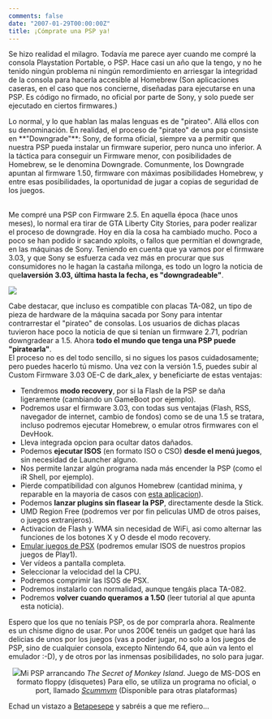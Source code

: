 ```yaml
---
comments: false
date: "2007-01-29T00:00:00Z"
title: ¡Cómprate una PSP ya!
---
```


<span style="font-size:100%;">Se hizo realidad el milagro. Todavía me
parece ayer cuando me compré la consola Playstation Portable, o PSP.
Hace casi un año que la tengo, y no he tenido ningún problema ni ningún
remordimiento en arriesgar la integridad de la consola para hacerla
accesible al Homebrew (Son aplicaciones caseras, en el caso que nos
concierne, diseñadas para ejecutarse en una PSP. Es código no firmado,
no oficial por parte de Sony, y solo puede ser ejecutado en ciertos
firmwares.)</span>

<span style="font-size:100%;">  
Lo normal, y lo que hablan las malas lenguas es de "pirateo". Allá
ellos con su denominación. En realidad, el proceso de "pirateo" de una
psp consiste en **"Downgrade"**: Sony, de forma oficial, siempre va a
permitir que nuestra PSP pueda instalar un firmware superior, pero nunca
uno inferior. A la táctica para conseguir un Firmware menor, con
posibilidades de Homebrew, se le denomina Downgrade. Comunmente, los
Downgrade apuntan al firmware 1.50, firmware con máximas posibilidades
Homebrew, y entre esas posibilidades, la oportunidad de jugar a copias
de seguridad de los juegos.</span>

<span style="font-size:100%;"><!--more--></span><span
style="font-size:100%;">  
Me compré una PSP con Firmware 2.5. En aquella época (hace unos meses),
lo normal era tirar de GTA Liberty City Stories, para poder realizar el
proceso de downgrade. Hoy en día la cosa ha cambiado mucho. Poco a poco
se han podido ir sacando xploits, o fallos que permitían el downgrade,
en las máquinas de Sony. Teniendo en cuenta que ya vamos por el firmware
3.03, y que Sony se esfuerza cada vez más en procurar que sus
consumidores no le hagan la castaña milonga, es todo un logro la noticia
de que</span><span
style="font-size:100%;font-weight:bold;">la</span><span
style="font-size:100%;font-weight:bold;">versión 3.03, última hasta la
fecha, es "downgradeable"</span><span style="font-size:100%;">.</span>

[![](http://tuxmaniacos.files.wordpress.com/2008/08/ta82spot1_qjgenth2.jpg)](http://tuxmaniacos.files.wordpress.com/2008/08/ta82spot1_qjgenth2.jpg)

Cabe destacar, que incluso es compatible con placas TA-082, un tipo de
pieza de hardware de la máquina sacada por Sony para intentar
contrarrestar el "pirateo" de consolas. Los usuarios de dichas placas
tuvieron hace poco la noticia de que si tenían un firmware 2.71, podrían
downgradear a 1.5. Ahora <span
style="font-size:100%;font-weight:bold;">todo el mundo que tenga una PSP
puede "piratearla"</span><span style="font-size:100%;">.  
El proceso no es del todo sencillo, si no sigues los pasos
cuidadosamente; pero puedes hacerlo tú mismo. Una vez con la versión
1.5, puedes subir al Custom Firmware 3.03 OE-C de dark\_alex, y
beneficiarte de estas ventajas:</span>

-   <span style="font-size:100%;">Tendremos **modo recovery**, por si la
    Flash de la PSP se daña ligeramente (cambiando un GameBoot por
    ejemplo).</span>
-   <span style="font-size:100%;">Podremos usar el firmware 3.03, con
    todas sus ventajas (Flash, RSS, navegador de internet, cambio de
    fondos) como se de una 1.5 se tratara, incluso podremos ejecutar
    Homebrew, o emular otros firmwares con el DevHook.</span>
-   <span style="font-size:100%;">Lleva integrada opcion para ocultar
    datos dañados.</span>
-   <span style="font-size:100%;">Podemos **ejecutar ISOS** (en formato
    ISO o CSO) **desde el menú juegos**, sin necesidad de Launcher
    alguno.</span>
-   <span style="font-size:100%;">Nos permite lanzar algún programa nada
    más encender la PSP (como el iR Shell, por ejemplo).</span>
-   <span style="font-size:100%;">Pierde compatibilidad con algunos
    Homebrew (cantidad minima, y reparable en la mayoria de casos con
    [esta aplicacion](http://beta.pesepe.com/?q=node/6715)).</span>
-   <span style="font-size:100%;">Podemos **lanzar plugins sin flasear
    la PSP**, directamente desde la Stick.</span>
-   <span style="font-size:100%;">UMD Region Free (podremos ver por fin
    peliculas UMD de otros paises, o juegos extranjeros).</span>
-   <span style="font-size:100%;">Activacion de Flash y WMA sin
    necesidad de WiFi, asi como alternar las funciones de los botones X
    y O desde el modo recovery.</span>
-   <span style="font-size:100%;">[Emular juegos de
    PSX](http://beta.pesepe.com/index.php?q=node/6248) (podremos emular
    ISOS de nuestros propios juegos de Play1).</span>
-   <span style="font-size:100%;">Ver vídeos a pantalla completa.</span>
-   <span style="font-size:100%;">Seleccionar la velocidad del la
    CPU.</span>
-   <span style="font-size:100%;">Podremos comprimir las ISOS de
    PSX.</span>
-   <span style="font-size:100%;">Podremos instalarlo con normalidad,
    aunque tengáis placa TA-082.</span>
-   <span style="font-size:100%;">Podremos **volver cuando queramos**
    **a 1.50** (leer tutorial al que apunta esta noticia).</span>

<span style="font-size:100%;">Espero que los que no teníais PSP, os de
por comprarla ahora. Realmente es un chisme digno de usar. Por unos 200€
tenéis un gadget que hará las delicias de unos por los juegos (vas a
poder jugar, no solo a los juegos de PSP, sino de cualquier consola,
excepto Nintendo 64, que aún va lento el emulador :-D), y de otros por
las inmensas posibilidades, no solo para jugar.</span>

<div style="text-align:center;">

<span
style="font-size:100%;">[![](http://img187.imageshack.us/img187/677/psp0022fb2.jpg)](http://img187.imageshack.us/img187/677/psp0022fb2.jpg)</span><span style="font-size:100%;">Mi
PSP arrancando <span style="font-style:italic;">The Secret of Monkey
Island</span>. Juego de MS-DOS en formato floppy (disquetes) Para ello,
se utiliza un programa no oficial, o port, llamado [<span
style="font-style:italic;">Scummvm</span>](http://www.scummvm.org/)
(Disponible para otras plataformas)
</p>
<p>
</span>

</div>

<span style="font-size:100%;">Echad un vistazo a
[Betapesepe](http://beta.pesepe.com/) y sabréis a que me
refiero...</span>

<span style="font-size:100%;">  
</span>

<!--adsense-->

